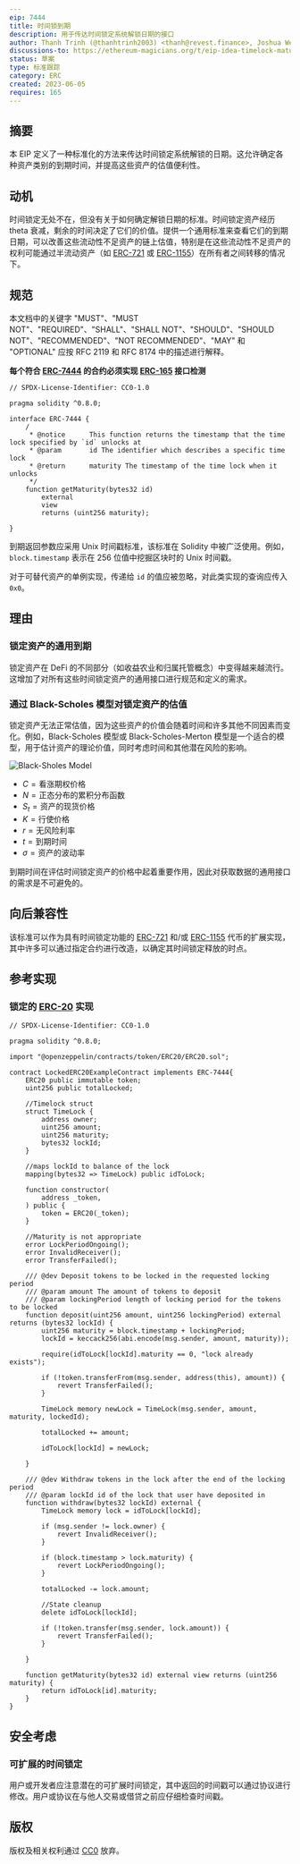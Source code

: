 ```yaml
---
eip: 7444
title: 时间锁到期
description: 用于传达时间锁定系统解锁日期的接口
author: Thanh Trinh (@thanhtrinh2003) <thanh@revest.finance>, Joshua Weintraub (@jhweintraub) <josh@revest.finance>, Rob Montgomery (@RobAnon) <rob@revest.finance>
discussions-to: https://ethereum-magicians.org/t/eip-idea-timelock-maturity/15321
status: 草案
type: 标准跟踪
category: ERC
created: 2023-06-05
requires: 165
---
```


## 摘要

本 EIP 定义了一种标准化的方法来传达时间锁定系统解锁的日期。这允许确定各种资产类别的到期时间，并提高这些资产的估值便利性。

## 动机

时间锁定无处不在，但没有关于如何确定解锁日期的标准。时间锁定资产经历 theta 衰减，剩余的时间决定了它们的价值。提供一个通用标准来查看它们的到期日期，可以改善这些流动性不足资产的链上估值，特别是在这些流动性不足资产的权利可能通过半流动资产（如 [ERC-721](./eip-721.md) 或 [ERC-1155](./eip-1155.md)）在所有者之间转移的情况下。

## 规范

本文档中的关键字 "MUST"、"MUST NOT"、"REQUIRED"、"SHALL"、"SHALL NOT"、"SHOULD"、"SHOULD NOT"、"RECOMMENDED"、"NOT RECOMMENDED"、"MAY" 和 "OPTIONAL" 应按 RFC 2119 和 RFC 8174 中的描述进行解释。

**每个符合 [ERC-7444](./eip-7444.md) 的合约必须实现 [ERC-165](./eip-165.md) 接口检测**

```solidity
// SPDX-License-Identifier: CC0-1.0

pragma solidity ^0.8.0;

interface ERC-7444 {
    /
     * @notice      This function returns the timestamp that the time lock specified by `id` unlocks at
     * @param       id The identifier which describes a specific time lock
     * @return      maturity The timestamp of the time lock when it unlocks
     */
    function getMaturity(bytes32 id)
        external
        view
        returns (uint256 maturity);

}
```

到期返回参数应采用 Unix 时间戳标准，该标准在 Solidity 中被广泛使用。例如，`block.timestamp` 表示在 256 位值中挖掘区块时的 Unix 时间戳。

对于可替代资产的单例实现，传递给 `id` 的值应被忽略，对此类实现的查询应传入 `0x0`。

## 理由

### 锁定资产的通用到期

锁定资产在 DeFi 的不同部分（如收益农业和归属托管概念）中变得越来越流行。这增加了对所有这些时间锁定资产的通用接口进行规范和定义的需求。

### 通过 Black-Scholes 模型对锁定资产的估值

锁定资产无法正常估值，因为这些资产的价值会随着时间和许多其他不同因素而变化。例如，Black-Scholes 模型或 Black-Scholes-Merton 模型是一个适合的模型，用于估计资产的理论价值，同时考虑时间和其他潜在风险的影响。

![Black-Sholes Model](../assets/eip-7444/equation.png)

- $C=\text{看涨期权价格}$
- $N=\text{正态分布的累积分布函数}$
- $S_t=\text{资产的现货价格}$
- $K=\text{行使价格}$
- $r=\text{无风险利率}$
- $t=\text{到期时间}$
- $\sigma=\text{资产的波动率}$

到期时间在评估时间锁定资产的价格中起着重要作用，因此对获取数据的通用接口的需求是不可避免的。

## 向后兼容性

该标准可以作为具有时间锁定功能的 [ERC-721](./eip-721.md) 和/或 [ERC-1155](./eip-1155.md) 代币的扩展实现，其中许多可以通过指定合约进行改造，以确定其时间锁定释放的时点。

## 参考实现

### 锁定的 [ERC-20](./erc-20.md) 实现

```solidity
// SPDX-License-Identifier: CC0-1.0

pragma solidity ^0.8.0;

import "@openzeppelin/contracts/token/ERC20/ERC20.sol";

contract LockedERC20ExampleContract implements ERC-7444{
    ERC20 public immutable token;
    uint256 public totalLocked;

    //Timelock struct
    struct TimeLock {
        address owner;
        uint256 amount;
        uint256 maturity;
        bytes32 lockId;
    }

    //maps lockId to balance of the lock
    mapping(bytes32 => TimeLock) public idToLock;    

    function constructor(
        address _token,
    ) public {
        token = ERC20(_token);
    }

    //Maturity is not appropriate
    error LockPeriodOngoing();
    error InvalidReceiver();
    error TransferFailed();

    /// @dev Deposit tokens to be locked in the requested locking period
    /// @param amount The amount of tokens to deposit
    /// @param lockingPeriod length of locking period for the tokens to be locked
    function deposit(uint256 amount, uint256 lockingPeriod) external returns (bytes32 lockId) {
        uint256 maturity = block.timestamp + lockingPeriod;
        lockId = keccack256(abi.encode(msg.sender, amount, maturity));

        require(idToLock[lockId].maturity == 0, "lock already exists");

        if (!token.transferFrom(msg.sender, address(this), amount)) {
            revert TransferFailed();
        }

        TimeLock memory newLock = TimeLock(msg.sender, amount, maturity, lockedId);

        totalLocked += amount;

        idToLock[lockId] = newLock;
        
    }

    /// @dev Withdraw tokens in the lock after the end of the locking period
    /// @param lockId id of the lock that user have deposited in
    function withdraw(bytes32 lockId) external {
        TimeLock memory lock = idToLock[lockId];

        if (msg.sender != lock.owner) {
            revert InvalidReceiver();
        }

        if (block.timestamp > lock.maturity) {
            revert LockPeriodOngoing();
        }

        totalLocked -= lock.amount;

        //State cleanup
        delete idToLock[lockId];

        if (!token.transfer(msg.sender, lock.amount)) {
            revert TransferFailed();
        }

    }

    function getMaturity(bytes32 id) external view returns (uint256 maturity) {
        return idToLock[id].maturity;
    }
}

```

## 安全考虑

### 可扩展的时间锁定

用户或开发者应注意潜在的可扩展时间锁定，其中返回的时间戳可以通过协议进行修改。用户或协议在与他人交易或借贷之前应仔细检查时间戳。

## 版权

版权及相关权利通过 [CC0](../LICENSE.md) 放弃。